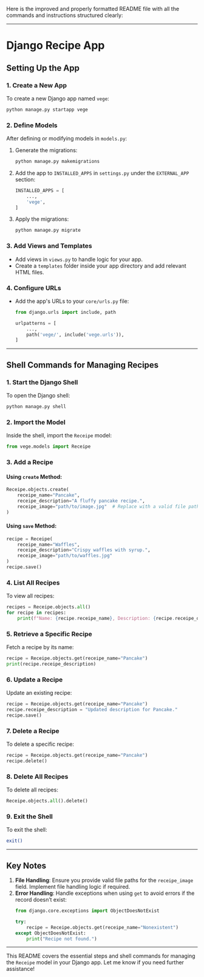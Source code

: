 Here is the improved and properly formatted README file with all the commands and instructions structured clearly:

---

# Django Recipe App

## Setting Up the App

### 1. Create a New App
To create a new Django app named `vege`:
```bash
python manage.py startapp vege
```

### 2. Define Models
After defining or modifying models in `models.py`:
1. Generate the migrations:
    ```bash
    python manage.py makemigrations
    ```
2. Add the app to `INSTALLED_APPS` in `settings.py` under the `EXTERNAL_APP` section:
    ```python
    INSTALLED_APPS = [
        ...,
        'vege',
    ]
    ```
3. Apply the migrations:
    ```bash
    python manage.py migrate
    ```

### 3. Add Views and Templates
- Add views in `views.py` to handle logic for your app.
- Create a `templates` folder inside your app directory and add relevant HTML files.

### 4. Configure URLs
- Add the app's URLs to your `core/urls.py` file:
    ```python
    from django.urls import include, path

    urlpatterns = [
        ...,
        path('vege/', include('vege.urls')),
    ]
    ```

---

## Shell Commands for Managing Recipes

### 1. Start the Django Shell
To open the Django shell:
```bash
python manage.py shell
```

### 2. Import the Model
Inside the shell, import the `Receipe` model:
```python
from vege.models import Receipe
```

### 3. Add a Recipe
#### Using `create` Method:
```python
Receipe.objects.create(
    receipe_name="Pancake",
    receipe_description="A fluffy pancake recipe.",
    receipe_image="path/to/image.jpg"  # Replace with a valid file path
)
```

#### Using `save` Method:
```python
recipe = Receipe(
    receipe_name="Waffles",
    receipe_description="Crispy waffles with syrup.",
    receipe_image="path/to/waffles.jpg"
)
recipe.save()
```

### 4. List All Recipes
To view all recipes:
```python
recipes = Receipe.objects.all()
for recipe in recipes:
    print(f"Name: {recipe.receipe_name}, Description: {recipe.receipe_description}")
```

### 5. Retrieve a Specific Recipe
Fetch a recipe by its name:
```python
recipe = Receipe.objects.get(receipe_name="Pancake")
print(recipe.receipe_description)
```

### 6. Update a Recipe
Update an existing recipe:
```python
recipe = Receipe.objects.get(receipe_name="Pancake")
recipe.receipe_description = "Updated description for Pancake."
recipe.save()
```

### 7. Delete a Recipe
To delete a specific recipe:
```python
recipe = Receipe.objects.get(receipe_name="Pancake")
recipe.delete()
```

### 8. Delete All Recipes
To delete all recipes:
```python
Receipe.objects.all().delete()
```

### 9. Exit the Shell
To exit the shell:
```bash
exit()
```

---

## Key Notes
1. **File Handling**: Ensure you provide valid file paths for the `receipe_image` field. Implement file handling logic if required.
2. **Error Handling**: Handle exceptions when using `get` to avoid errors if the record doesn’t exist:
    ```python
    from django.core.exceptions import ObjectDoesNotExist

    try:
        recipe = Receipe.objects.get(receipe_name="Nonexistent")
    except ObjectDoesNotExist:
        print("Recipe not found.")
    ```

---

This README covers the essential steps and shell commands for managing the `Receipe` model in your Django app. Let me know if you need further assistance!